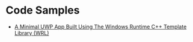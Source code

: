 # Code Samples

- [A Minimal UWP App Built Using The Windows Runtime C++ Template Library (WRL)](https://github.com/mgnsm/CodeSamples/tree/master/MinimalWRLSampleApp)
